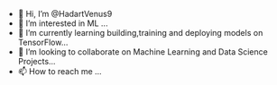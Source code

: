 - 👋 Hi, I’m @HadartVenus9
- 👀 I’m interested in ML ...
- 🌱 I’m currently learning building,training and deploying models on TensorFlow...
- 💞️ I’m looking to collaborate on Machine Learning and Data Science Projects...
- 📫 How to reach me ...

<!---
HadartVenus9/HadartVenus9 is a ✨ special ✨ repository because its `README.md` (this file) appears on your GitHub profile.
You can click the Preview link to take a look at your changes.
--->
